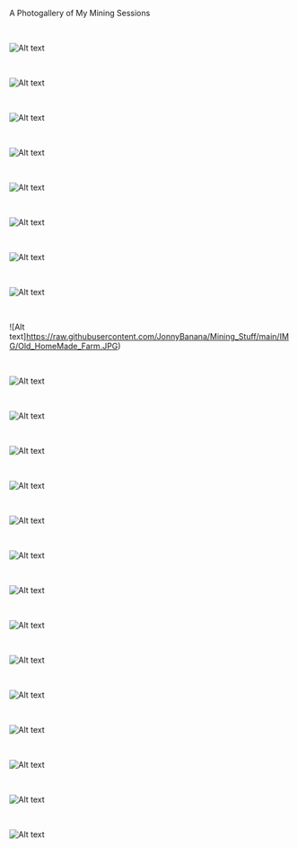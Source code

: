 A Photogallery of My Mining Sessions


</BR>

![Alt text](https://raw.githubusercontent.com/JonnyBanana/Mining_Stuff/main/IMG/el-salvador-btc.jpg)

</BR>

![Alt text](https://github.com/JonnyBanana/Mining_Stuff/blob/main/Futurebit_Apollo_LTC_Miner/APOLLO_LTC.jpg)

</BR>

![Alt text](https://raw.githubusercontent.com/JonnyBanana/Mining_Stuff/main/IMG/Apollo_Miner.jpg)

</BR>

![Alt text](https://raw.githubusercontent.com/JonnyBanana/Mining_Stuff/main/IMG/First_Litle_Fram.jpg)

</BR>

![Alt text](https://raw.githubusercontent.com/JonnyBanana/Mining_Stuff/main/IMG/HomeMade_Farm.JPG)

</BR>

![Alt text](https://raw.githubusercontent.com/JonnyBanana/Mining_Stuff/main/IMG/Futurebit%20Apollo.jpg)

</BR>

![Alt text](https://raw.githubusercontent.com/JonnyBanana/Mining_Stuff/main/IMG/MII.jpg)

</BR>

![Alt text](https://raw.githubusercontent.com/JonnyBanana/Mining_Stuff/main/IMG/Bitmain_Miner_Tool.jpg)

</BR>

![Alt text]https://raw.githubusercontent.com/JonnyBanana/Mining_Stuff/main/IMG/Old_HomeMade_Farm.JPG)

</BR>

![Alt text](https://raw.githubusercontent.com/JonnyBanana/Mining_Stuff/main/IMG/Pi_LCD_Average.JPG)

</BR>

![Alt text](https://raw.githubusercontent.com/JonnyBanana/Mining_Stuff/main/IMG/m2.jpg)

</BR>

![Alt text](https://raw.githubusercontent.com/JonnyBanana/Mining_Stuff/main/IMG/Pi_Rock_Miners.JPG)

</BR>

![Alt text](https://raw.githubusercontent.com/JonnyBanana/Mining_Stuff/main/IMG/m-os.jpg)

</BR>

![Alt text](https://raw.githubusercontent.com/JonnyBanana/Mining_Stuff/main/IMG/ASIC_Erupter.jpg)

</BR>

![Alt text](https://raw.githubusercontent.com/JonnyBanana/Mining_Stuff/main/IMG/Apollo_Miner.jpg)

</BR>

![Alt text](https://raw.githubusercontent.com/JonnyBanana/Mining_Stuff/main/IMG/g-seed.jpg)

</BR>

![Alt text](https://raw.githubusercontent.com/JonnyBanana/Mining_Stuff/main/IMG/Coinhive_Silent_Cryptojacker.png)

</BR>

![Alt text](https://raw.githubusercontent.com/JonnyBanana/Mining_Stuff/main/IMG/Apollo-Miner.jpg)

</BR>

![Alt text](https://raw.githubusercontent.com/JonnyBanana/Mining_Stuff/main/IMG/s3.jpg)

</BR>

![Alt text](https://raw.githubusercontent.com/JonnyBanana/Mining_Stuff/main/IMG/Moonlander2.jpg)

</BR>

![Alt text](https://raw.githubusercontent.com/JonnyBanana/Mining_Stuff/main/IMG/ant_s3.jpg)

</BR>

![Alt text](https://raw.githubusercontent.com/JonnyBanana/Mining_Stuff/main/IMG/block_erupter.jpg)

</BR>

![Alt text](https://raw.githubusercontent.com/JonnyBanana/Mining_Stuff/main/IMG/moon2.jpg)

</BR>




